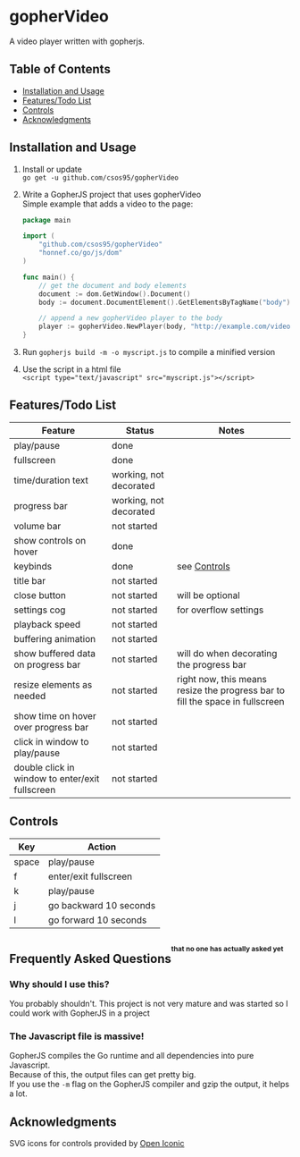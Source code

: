 # gopherVideo
A video player written with gopherjs.

## Table of Contents

  - [Installation and Usage](#installation-and-usage)
  - [Features/Todo List](#features/todo-list)
  - [Controls](#controls)
  - [Acknowledgments](#acknowledgments)

## Installation and Usage

1. Install or update  
	`go get -u github.com/csos95/gopherVideo`

2. Write a GopherJS project that uses gopherVideo  
	Simple example that adds a video to the page:
	```Go
	package main

	import (
		"github.com/csos95/gopherVideo"
		"honnef.co/go/js/dom"
	)

	func main() {
		// get the document and body elements
		document := dom.GetWindow().Document()
		body := document.DocumentElement().GetElementsByTagName("body")[0].(*dom.HTMLBodyElement)

		// append a new gopherVideo player to the body
		player := gopherVideo.NewPlayer(body, "http://example.com/video.mp4")
	}
	```
3. Run `gopherjs build -m -o myscript.js` to compile a minified version
4. Use the script in a html file  
	`<script type="text/javascript" src="myscript.js"></script>`
  

## Features/Todo List

| Feature | Status | Notes |
|-|-|-|
| play/pause | done |
| fullscreen | done |
| time/duration text | working, not decorated |
| progress bar | working, not decorated |
| volume bar | not started |
| show controls on hover | done |
| keybinds | done | see [Controls](#controls) |
| title bar | not started |
| close button | not started | will be optional |
| settings cog | not started | for overflow settings |
| playback speed | not started |
| buffering animation | not started |
| show buffered data on progress bar | not started | will do when decorating the progress bar |
| resize elements as needed | not started | right now, this means resize the progress bar to fill the space in fullscreen |
| show time on hover over progress bar | not started |
| click in window to play/pause | not started |
| double click in window to enter/exit fullscreen | not started |

## Controls
| Key | Action |
|-|-|
| space | play/pause |
| f | enter/exit fullscreen |
| k | play/pause |
| j | go backward 10 seconds |
| l | go forward 10 seconds |

## Frequently Asked Questions<sup><sup><sup>that no one has actually asked yet</sup></sup></sup>

### Why should I use this?

You probably shouldn't. This project is not very mature and was started so I could work with GopherJS in a project

### The Javascript file is massive!

GopherJS compiles the Go runtime and all dependencies into pure Javascript.  
Because of this, the output files can get pretty big.  
If you use the `-m` flag on the GopherJS compiler and gzip the output, it helps a lot.

## Acknowledgments

SVG icons for controls provided by [Open Iconic](www.useiconic.com/open)
